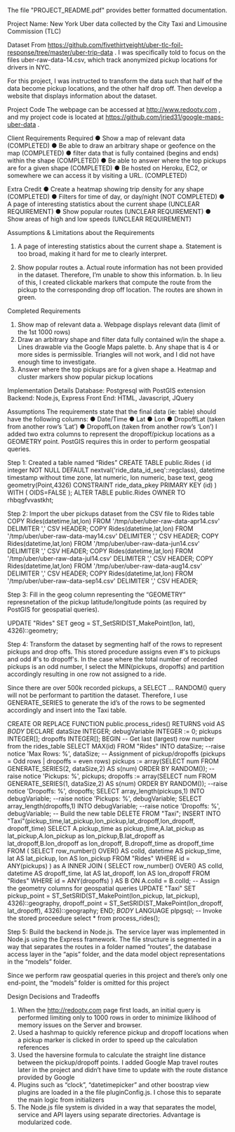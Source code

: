 The file "PROJECT_README.pdf" provides better formatted documentation.

Project Name:
New York Uber data collected by the City Taxi and Limousine Commission (TLC)


Dataset
From https://github.com/fivethirtyeight/uber-tlc-foil-response/tree/master/uber-trip-data . I was specifically told to focus on the files uber-raw-data-<month>14.csv, which track anonymized pickup locations for drivers in NYC.

For this project, I was instructed to transform the data such that half of the data become pickup
locations, and the other half drop off. Then develop a website that displays information about
the dataset.


Project Code
The webpage can be accessed at http://www.redootv.com , and my project code is located at
https://github.com/jried31/google-maps-uber-data .


Client Requirements
Required
● Show a map of relevant data (COMPLETED)
● Be able to draw an arbitrary shape or geofence on the map (COMPLETED)
● filter data that is fully contained (begins and ends) within the shape (COMPLETED)
● Be able to answer where the top pickups are for a given shape (COMPLETED)
● Be hosted on Heroku, EC2, or somewhere we can access it by visiting a URL. (COMPLETED)

Extra Credit
● Create a heatmap showing trip density for any shape (COMPLETED)
● Filters for time of day, or day/night (NOT COMPLETED)
● A page of interesting statistics about the current shape (UNCLEAR REQUIREMENT)
● Show popular routes (UNCLEAR REQUIREMENT)
● Show areas of high and low speeds (UNCLEAR REQUIREMENT)


Assumptions & Limitations about the Requirements
1. A page of interesting statistics about the current shape
a. Statement is too broad, making it hard for me to clearly interpret.

2. Show popular routes
a. Actual route information has not been provided in the dataset. Therefore, I’m unable to show this information.
b. In lieu of this, I created clickable markers that compute the route from the pickup to the corresponding drop off location. The routes are shown in green.


Completed Requirements
1. Show map of relevant data
a. Webpage displays relevant data (limit of the 1st 1000 rows)
2. Draw an arbitrary shape and filter data fully contained w/in the shape
a. Lines drawable via the Google Maps palette.
b. Any shape that is 4 or more sides is permissible. Triangles will not work, and I did not have enough time to investigate.
3. Answer where the top pickups are for a given shape
a. Heatmap and cluster markers show popular pickup locations


Implementation Details
Database: Postgresql with PostGIS extension
Backend: Node.js, Express
Front End: HTML, Javascript, JQuery

Assumptions
The requirements state that the final data (ie: table) should have the following columns:
● Date/Time
● Lat
● Lon
● DropoffLat (taken from another row’s ‘Lat’)
● DropoffLon (taken from another row’s ‘Lon’)
I added two extra columns to represent the dropoff/pickup locations as a GEOMETRY point. PostGIS requires this in order to perform geospatial queries.

Step 1: Created a table named “Rides”
CREATE TABLE public.Rides
(
id integer NOT NULL DEFAULT nextval('ride_data_id_seq'::regclass),
datetime timestamp without time zone,
lat numeric,
lon numeric,
base text,
geog geometry(Point,4326)
CONSTRAINT ride_data_pkey PRIMARY KEY (id)
)
WITH (
OIDS=FALSE
);
ALTER TABLE public.Rides
OWNER TO rhbqgfvvastkht;


Step 2: Import the uber pickups dataset from the CSV file to Rides table
COPY Rides(datetime,lat,lon) FROM '/tmp/uber/uber-raw-data-apr14.csv' DELIMITER ',' CSV
HEADER;
COPY Rides(datetime,lat,lon) FROM '/tmp/uber/uber-raw-data-may14.csv' DELIMITER ',' CSV
HEADER;
COPY Rides(datetime,lat,lon) FROM '/tmp/uber/uber-raw-data-jun14.csv' DELIMITER ',' CSV
HEADER;
COPY Rides(datetime,lat,lon) FROM '/tmp/uber/uber-raw-data-jul14.csv' DELIMITER ',' CSV
HEADER;
COPY Rides(datetime,lat,lon) FROM '/tmp/uber/uber-raw-data-aug14.csv' DELIMITER ',' CSV
HEADER;
COPY Rides(datetime,lat,lon) FROM '/tmp/uber/uber-raw-data-sep14.csv' DELIMITER ',' CSV
HEADER;


Step 3: Fill in the geog column representing the “GEOMETRY” represnetation of the pickup latitude/longitude points (as required by PostGIS for geospatial queries).

UPDATE "Rides" SET geog = ST_SetSRID(ST_MakePoint(lon, lat), 4326)::geometry;


Step 4: Transform the dataset by segmenting half of the rows to represent pickups and drop offs.
This stored procedure assigns even #'s to pickups and odd #'s to dropoff's. In the case where the total number of recorded pickups is an odd number, I select the MIN(pickups, dropoffs) and partition accordingly resulting in one row not assigned to a ride.

Since there are over 500k recorded pickups, a SELECT … RANDOM() query will not be performant to partition the dataset. Therefore, I use GENERATE_SERIES to generate the id’s of the rows to be segmented accordingly and insert into the Taxi table.

CREATE OR REPLACE FUNCTION public.process_rides()
RETURNS void AS
$BODY$
DECLARE
dataSize INTEGER;
debugVariable INTEGER := 0;
pickups INTEGER[];
dropoffs INTEGER[];
BEGIN
-- Get last (largest) row number from the rides_table
SELECT MAX(id) FROM "Rides" INTO dataSize;
--raise notice 'Max Rows: %', dataSize;
-- Assignment of pickup/dropoffs (pickups = Odd rows | dropoffs = even rows)
pickups := array(SELECT num FROM GENERATE_SERIES(2, dataSize,2) AS s(num)
ORDER BY RANDOM());
--raise notice 'Pickups: %', pickups;
dropoffs := array(SELECT num FROM GENERATE_SERIES(1, dataSize,2) AS s(num)
ORDER BY RANDOM());
--raise notice 'Dropoffs: %', dropoffs;
SELECT array_length(pickups,1) INTO debugVariable;
--raise notice 'Pickups: %', debugVariable;
SELECT array_length(dropoffs,1) INTO debugVariable;
--raise notice 'Dropoffs: %', debugVariable;
-- Build the new table
DELETE FROM "Taxi";
INSERT INTO "Taxi"(pickup_time,lat_pickup,lon_pickup,lat_dropoff,lon_dropoff,
dropoff_time)
SELECT A.pickup_time as pickup_time,A.lat_pickup as lat_pickup,A.lon_pickup as
lon_pickup,B.lat_dropoff as lat_dropoff,B.lon_dropoff as lon_dropoff, B.dropoff_time as
dropoff_time FROM
(
SELECT row_number() OVER() AS colId, datetime AS pickup_time, lat AS
lat_pickup, lon AS lon_pickup FROM "Rides" WHERE id = ANY(pickups)
) as A
INNER JOIN
(
SELECT row_number() OVER() AS colId, datetime AS dropoff_time, lat AS
lat_dropoff, lon AS lon_dropoff FROM "Rides" WHERE id = ANY(dropoffs)
) AS B ON A.colId = B.colId;
-- Assign the geometry columns for geospatial queries
UPDATE "Taxi" SET
pickup_point = ST_SetSRID(ST_MakePoint(lon_pickup, lat_pickup), 4326)::geography,
dropoff_point = ST_SetSRID(ST_MakePoint(lon_dropoff, lat_dropoff), 4326)::geography;
END;
$BODY$
LANGUAGE plpgsql;
-- Invoke the stored proceedure
select * from process_rides();


Step 5: Build the backend in Node.js.
The service layer was implemented in Node.js using the Express framework. The file structure is segmented in a way that separates the routes in a folder named “routes”, the database access layer in the “apis” folder, and the data model object representations in the “models” folder.

Since we perform raw geospatial queries in this project and there’s only one end-point, the “models” folder is omitted for this project


Design Decisions and Tradeoffs
1. When the http://redootv.com page first loads, an initial query is performed limiting only to 1000 rows in order to minimize liklihood of memory issues on the Server and browser.
2. Used a hashmap to quickly reference pickup and dropoff locations when a pickup marker is clicked in order to speed up the calculation references
3. Used the haversine formula to calculate the straight line distance between the pickup/dropoff points. I added Google Map travel routes later in the project and didn’t have time to update with the route distance provided by Google
4. Plugins such as “clock”, “datetimepicker” and other boostrap view plugins are loaded in a the file pluginConfig.js. I chose this to separate the main logic from initializers
5. The Node.js file system is divided in a way that separates the model, service and API layers using separate directories. Advantage is modularized code.
